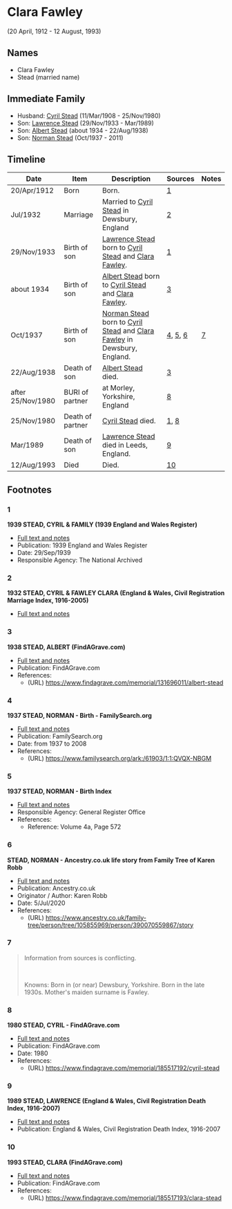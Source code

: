 ﻿---
layout: person
subject_key: i7539126
permalink: /people/i7539126
---

# Clara Fawley
(20 April, 1912 - 12 August, 1993)

## Names

* Clara Fawley
* Stead (married name)

## Immediate Family

* Husband: [Cyril Stead](./@61214710@-cyril-stead-b1908-3-11-d1980-11-25.md) (11/Mar/1908 - 25/Nov/1980)
* Son: [Lawrence Stead](./@18256653@-lawrence-stead-b1933-11-29-d1989-3.md) (29/Nov/1933 - Mar/1989)
* Son: [Albert Stead](./@82189144@-albert-stead-b1934-d1938-8-22.md) (about 1934 - 22/Aug/1938)
* Son: [Norman Stead](./@69808462@-norman-stead-b1937-10-d2011.md) (Oct/1937 - 2011)

## Timeline

Date | Item | Description | Sources | Notes
---|---|---|---|---
20/Apr/1912 | Born | Born. | [1](#1) | 
Jul/1932 | Marriage | Married to [Cyril Stead](./@61214710@-cyril-stead-b1908-3-11-d1980-11-25.md) in Dewsbury, England | [2](#2) | 
29/Nov/1933 | Birth of son | [Lawrence Stead](./@18256653@-lawrence-stead-b1933-11-29-d1989-3.md) born to [Cyril Stead](./@61214710@-cyril-stead-b1908-3-11-d1980-11-25.md) and [Clara Fawley](./@7539126@-clara-fawley-b1912-4-20-d1993-8-12.md). | [1](#1) | 
about 1934 | Birth of son | [Albert Stead](./@82189144@-albert-stead-b1934-d1938-8-22.md) born to [Cyril Stead](./@61214710@-cyril-stead-b1908-3-11-d1980-11-25.md) and [Clara Fawley](./@7539126@-clara-fawley-b1912-4-20-d1993-8-12.md). | [3](#3) | 
Oct/1937 | Birth of son | [Norman Stead](./@69808462@-norman-stead-b1937-10-d2011.md) born to [Cyril Stead](./@61214710@-cyril-stead-b1908-3-11-d1980-11-25.md) and [Clara Fawley](./@7539126@-clara-fawley-b1912-4-20-d1993-8-12.md) in Dewsbury, England. | [4](#4), [5](#5), [6](#6) | [7](#7)
22/Aug/1938 | Death of son | [Albert Stead](./@82189144@-albert-stead-b1934-d1938-8-22.md) died. | [3](#3) | 
after 25/Nov/1980 | BURI of partner |  at Morley, Yorkshire, England | [8](#8) | 
25/Nov/1980 | Death of partner | [Cyril Stead](./@61214710@-cyril-stead-b1908-3-11-d1980-11-25.md) died. | [1](#1), [8](#8) | 
Mar/1989 | Death of son | [Lawrence Stead](./@18256653@-lawrence-stead-b1933-11-29-d1989-3.md) died in Leeds, England. | [9](#9) | 
12/Aug/1993 | Died | Died. | [10](#10) | 

## Footnotes

### 1

**1939 STEAD, CYRIL & FAMILY (1939 England and Wales Register)**

* [Full text and notes](../sources/@58949710@-1939-stead,-cyril-&-family-1939-england-and-wales-register-.md)
* Publication: 1939 England and Wales Register
* Date: 29/Sep/1939
* Responsible Agency: The National Archived

### 2

**1932 STEAD, CYRIL & FAWLEY CLARA (England & Wales, Civil Registration Marriage Index, 1916-2005)**

* [Full text and notes](../sources/@17796568@-1932-stead,-cyril-&-fawley-clara-england-&-wales,-civil-registration-marriage-index,-1916-2005-.md)

### 3

**1938 STEAD, ALBERT (FindAGrave.com)**

* [Full text and notes](../sources/@18493588@-1938-stead,-albert-findagrave.com-.md)
* Publication: FindAGrave.com
* References: 
  * (URL) https://www.findagrave.com/memorial/131696011/albert-stead

### 4

**1937 STEAD, NORMAN - Birth - FamilySearch.org**

* [Full text and notes](../sources/@4000218@-1937-stead,-norman-birth-familysearch.org.md)
* Publication: FamilySearch.org
* Date: from 1937 to 2008
* References: 
  * (URL) https://www.familysearch.org/ark:/61903/1:1:QVQX-NBGM

### 5

**1937 STEAD, NORMAN - Birth Index**

* [Full text and notes](../sources/@67874560@-1937-stead,-norman-birth-index.md)
* Responsible Agency: General Register Office
* References: 
  * Reference: Volume 4a, Page 572

### 6

**STEAD, NORMAN - Ancestry.co.uk life story from Family Tree of Karen Robb**

* [Full text and notes](../sources/@80113535@-stead,-norman-ancestry.co.uk-life-story-from-family-tree-of-karen-robb.md)
* Publication: Ancestry.co.uk
* Originator / Author: Karen Robb
* Date: 5/Jul/2020
* References: 
  * (URL) https://www.ancestry.co.uk/family-tree/person/tree/105855969/person/390070559867/story

### 7

> Information from sources is conflicting.
>
> <br/>
>
> Knowns: Born in (or near) Dewsbury, Yorkshire. Born in the late 1930s. Mother's maiden surname is Fawley.
>


### 8

**1980 STEAD, CYRIL - FindAGrave.com**

* [Full text and notes](../sources/@62416562@-1980-stead,-cyril-findagrave.com.md)
* Publication: FindAGrave.com
* Date: 1980
* References: 
  * (URL) https://www.findagrave.com/memorial/185517192/cyril-stead

### 9

**1989 STEAD, LAWRENCE (England & Wales, Civil Registration Death Index, 1916-2007)**

* [Full text and notes](../sources/@78626240@-1989-stead,-lawrence-england-&-wales,-civil-registration-death-index,-1916-2007-.md)
* Publication: England & Wales, Civil Registration Death Index, 1916-2007

### 10

**1993 STEAD, CLARA (FindAGrave.com)**

* [Full text and notes](../sources/@37778270@-1993-stead,-clara-findagrave.com-.md)
* Publication: FindAGrave.com
* References: 
  * (URL) https://www.findagrave.com/memorial/185517193/clara-stead

